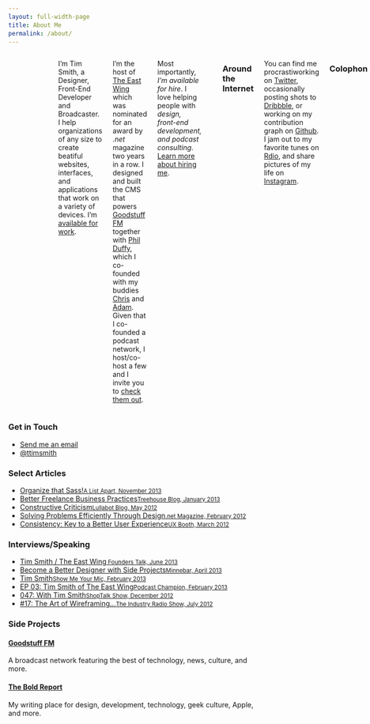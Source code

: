 ```yaml
---
layout: full-width-page
title: About Me
permalink: /about/
---
```


<div class="grid-8 columns">
  <figure class="content__image">
    <img src="/uploads/tim_680x510.jpg" alt="Tim Smith">
  </figure>

  <p>I’m Tim Smith, a Designer, Front-End Developer and Broadcaster. I help organizations of any size to create beatiful websites, interfaces, and applications that work on a variety of devices. I’m <a href="mailto:smith@ttimsmith.com=[ttimsmith.com] Let's Work Together">available for work</a>.</p>

  <p>I’m the host of <a href="http://goodstuff.fm/theeastwing">The East Wing</a> which was nominated for an award by <em>.net</em> magazine two years in a row. I designed and built the CMS that powers <a href="http://goodstuff.fm">Goodstuff FM</a> together with <a href="http://www.single-malt.co/">Phil Duffy</a>, which I co-founded with my buddies <a href="http://www.chrisenns.com/">Chris</a> and <a href="http://avclark.com/">Adam</a>. Given that I co-founded a podcast network, I host/co-host a few and I invite you to <a href="http://goodstuff.fm/people/ttimsmith">check them out</a>.</p>

  <p>Most importantly, <em class="highlighted">I’m available for hire</em>. I love helping people with <em class="highlighted">design, front-end development, and podcast consulting</em>. <a href="/hire/">Learn more about hiring me</a>.</p>

  <hr />

  <h3>Around the Internet</h3>
  <p>You can find me procrastiworking on <a href="https://twitter.com/ttimsmith">Twitter</a>, occasionally posting shots to <a href="http://dribbble.com/ttimsmith">Dribbble</a>, or working on my contribution graph on <a href="https://github.com/ttimsmith">Github</a>. I jam out to my favorite tunes on <a href="http://www.rdio.com/people/ttimsmith/">Rdio</a>, and share pictures of my life on <a href="http://instagram.com/ttimsmith">Instagram</a>.</p>

  <h3>Colophon</h3>
  <p>This site is published using the amazing <a href="http://jekyllrb.com/">Jekyll</a>, hosted by <a href="http://www.mediatemple.net/#a_aid=4f42c6d7d53a5">Media Temple</a>, and deployed with the help of <a href="http://deployhq.com/">Deploy</a>. Fonts are served with <a href="https://typekit.com/">Typekit</a>, and posts are written with <a href="http://bywordapp.com/">Byword</a>.</p>

  <p>If you’d like to work with me, have me speak at your event, write for your publication, arrange a time to get some coffee, or just say hi, please <a href="mailto:smith@ttimsmith.com?subject=[ttimsmith.com] Hi Tim!">get in touch</a>. I get a lot of email, but I try to respond quickly.</p>
</div><!-- .grid-7 .columns -->

<aside id="sidebar" class="grid-4 columns" role="complimentary">
  <div class="sidebar-widget">
    <h3>Get in Touch</h3>
    <ul class="no-bullets">
      <li><a href="mailto:smith@ttimsmith.com?subject=[ttimsmith.com] Hi Tim!">Send me an email</a></li>
      <li><a href="http://twitter.com/ttimsmith">@ttimsmith</a></li>
    </ul>
  </div><!-- .sidebar-widget -->

  <div class="sidebar-widget">
    <h3>Select Articles</h3>
    <ul class="published">
      <li><a href="http://alistapart.com/blog/post/organize-that-sass">Organize that Sass!<small>A List Apart, November 2013</small></a></li>
      <li><a href="http://blog.teamtreehouse.com/better-freelance-business-practices">Better Freelance Business Practices<small>Treehouse Blog, January 2013</small></a></li>
      <li><a href="https://www.lullabot.com/articles/constructive-criticism">Constructive Criticism<small>Lullabot Blog, May 2012</small></a></li>
      <li><a href="http://www.netmagazine.com/opinions/solving-problems-efficiently-through-design">Solving Problems Efficiently Through Design<small>.net Magazine, February 2012</small></a></li>
      <li><a href="http://www.uxbooth.com/blog/consistency-key-to-a-better-user-experience/">Consistency: Key to a Better User Experience<small>UX Booth, March 2012</small></a></li>
    </ul>
  </div><!-- .sidebar-widget -->

  <div class="sidebar-widget">
    <h3>Interviews/Speaking</h3>
    <ul class="published">
      <li><a href="http://5by5.tv/founderstalk/47">Tim Smith / The East Wing<small> Founders Talk, June 2013</small></a></li>
      <li><a href="https://speakerdeck.com/ttimsmith/become-a-better-designer-with-side-projects">Become a Better Designer with Side Projects<small>Minnebar, April 2013</small></a></li>
      <li><a href="http://www.ssktn.com/smym/tim-smith/">Tim Smith<small>Show Me Your Mic, February 2013</small></a></li>
      <li><a href="http://podcastchampion.strongcaster.com/2013/02/18/ep03-tim-smith-of-the-east-wing-podcast/">EP 03: Tim Smith of The East Wing<small>Podcast Champion, February 2013</small></a></li>
      <li><a href="http://shoptalkshow.com/episodes/047-with-tim-smith/">047: With Tim Smith<small>ShopTalk Show, December 2012</small></a></li>
      <li><a href="http://theindustry.cc/2012/08/07/17-the-art-of-wireframing-a-new-messaging-protocol-mountain-lion-and-rocking-the-baby/">#17: The Art of Wireframing…<small>The Industry Radio Show, July 2012</small></a></li>
    </ul>
  </div><!-- .sidebar-widget -->

  <div class="sidebar-widget">
    <h3>Side Projects</h3>
    <h4><a href="http://goodstuff.fm">Goodstuff FM</a></h4>
    <p>A broadcast network featuring the best of technology, news, culture, and more.</p>
    <h4><a href="http://theboldreport.net">The Bold Report</a></h4>
    <p>My writing place for design, development, technology, geek culture, Apple, and more.</p>
  </div><!-- .sidebar-widget -->



</aside>
